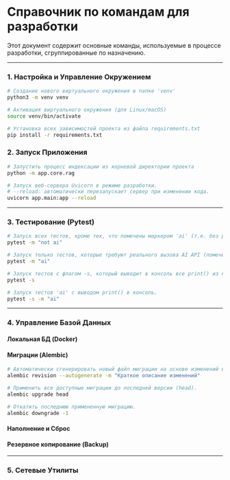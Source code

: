 # Справочник по командам для разработки

Этот документ содержит основные команды, используемые в процессе разработки, сгруппированные по назначению.

---

### 1. Настройка и Управление Окружением

```bash
# Создание нового виртуального окружения в папке 'venv'
python3 -m venv venv

# Активация виртуального окружения (для Linux/macOS)
source venv/bin/activate

# Установка всех зависимостей проекта из файла requirements.txt
pip install -r requirements.txt
```

### 2. Запуск Приложения

```bash
# Запустить процесс индексации из корневой директории проекта
python -m app.core.rag

# Запуск веб-сервера Uvicorn в режиме разработки.
# --reload: автоматически перезапускает сервер при изменении кода.
uvicorn app.main:app --reload
```

---

### 3. Тестирование (Pytest)

```bash
# Запуск всех тестов, кроме тех, что помечены маркером 'ai' (т.е. без реальных вызовов AI API).
pytest -m "not ai"

# Запуск только тестов, которые требуют реального вызова AI API (помечены маркером 'ai').
pytest -m "ai"

# Запуск тестов с флагом -s, который выводит в консоль все print() из кода. Полезно для отладки.
pytest -s

# Запуск тестов 'ai' с выводом print() в консоль.
pytest -s -m "ai"
```

---

### 4. Управление Базой Данных

#### Локальная БД (Docker)


#### Миграции (Alembic)
```bash
# Автоматически сгенерировать новый файл миграции на основе изменений в моделях SQLAlchemy.
alembic revision --autogenerate -m "Краткое описание изменений"

# Применить все доступные миграции до последней версии (head).
alembic upgrade head

# Откатить последнюю примененную миграцию.
alembic downgrade -1
```

#### Наполнение и Сброс


#### Резервное копирование (Backup)

---

### 5. Сетевые Утилиты

